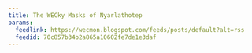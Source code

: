 ```yaml
---
title: The WECky Masks of Nyarlathotep
params:
  feedlink: https://wecmon.blogspot.com/feeds/posts/default?alt=rss
  feedid: 70c857b34b2a865a10602fe7de1e3daf
---
```

